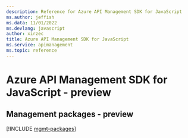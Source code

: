 ```yaml
---
description: Reference for Azure API Management SDK for JavaScript
ms.author: jeffish
ms.data: 11/01/2022
ms.devlang: javascript
author: xirzec
title: Azure API Management SDK for JavaScript
ms.service: apimanagement
ms.topic: reference
---
```

# Azure API Management SDK for JavaScript - preview

## Management packages - preview
[!INCLUDE [mgmt-packages](api-management-mgmt-index.md)]